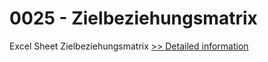 # 0025 - Zielbeziehungsmatrix
Excel Sheet Zielbeziehungsmatrix
[>> Detailed information](https://secure.shareit.com/shareit/product.html?productid=300727473&affiliateid=200057808)